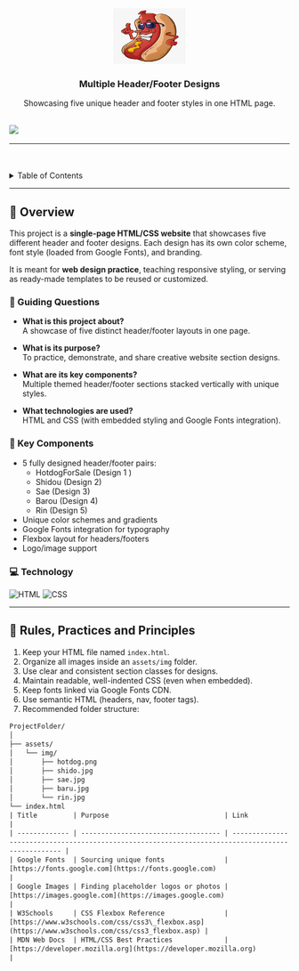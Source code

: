 <a name="readme-top"></a>

<br/>

<br />
<div align="center">
  <a href="https://github.com/yourusername/">
    <!-- TODO: Add your own logo or banner if you want -->
    <img src="./assets/img/hotdog.png" alt="HotdogForSale Logo" width="130" height="100">
  </a>
  <h3 align="center">Multiple Header/Footer Designs</h3>
</div>

<div align="center">
  Showcasing five unique header and footer styles in one HTML page.
</div>

<br />

<!-- TODO: Change the yourusername and your-repo-name accordingly -->
![](https://visit-counter.vercel.app/counter.png?page=yourusername/your-repo-name)

---

<br />
<br />

<details>
  <summary>Table of Contents</summary>
  <ol>
    <li>
      <a href="#overview">Overview</a>
      <ol>
        <li><a href="#key-components">Key Components</a></li>
        <li><a href="#technology">Technology</a></li>
      </ol>
    </li>
    <li><a href="#rules-practices-and-principles">Rules, Practices and Principles</a></li>
    <li><a href="#resources">Resources</a></li>
  </ol>
</details>

---

## 🧠 Overview

This project is a **single-page HTML/CSS website** that showcases five different header and footer designs. Each design has its own color scheme, font style (loaded from Google Fonts), and branding.  

It is meant for **web design practice**, teaching responsive styling, or serving as ready-made templates to be reused or customized.

### 🎯 Guiding Questions

- **What is this project about?**  
  A showcase of five distinct header/footer layouts in one page.

- **What is its purpose?**  
  To practice, demonstrate, and share creative website section designs.

- **What are its key components?**  
  Multiple themed header/footer sections stacked vertically with unique styles.

- **What technologies are used?**  
  HTML and CSS (with embedded styling and Google Fonts integration).

### 🧩 Key Components

- 5 fully designed header/footer pairs:
  - HotdogForSale (Design 1 )
  - Shidou (Design 2)
  - Sae (Design 3)
  - Barou (Design 4)
  - Rin (Design 5)
- Unique color schemes and gradients
- Google Fonts integration for typography
- Flexbox layout for headers/footers
- Logo/image support

### 💻 Technology

![HTML](https://img.shields.io/badge/HTML-E34F26?style=for-the-badge&logo=html5&logoColor=white)
![CSS](https://img.shields.io/badge/CSS-1572B6?style=for-the-badge&logo=css3&logoColor=white)

---

## 📏 Rules, Practices and Principles

1. Keep your HTML file named `index.html`.
2. Organize all images inside an `assets/img` folder.
3. Use clear and consistent section classes for designs.
4. Maintain readable, well-indented CSS (even when embedded).
5. Keep fonts linked via Google Fonts CDN.
6. Use semantic HTML (headers, nav, footer tags).
7. Recommended folder structure:

```plaintext
ProjectFolder/
│
├── assets/
│   └── img/
│       ├── hotdog.png
│       ├── shido.jpg
│       ├── sae.jpg
│       ├── baru.jpg
│       └── rin.jpg
└── index.html
| Title         | Purpose                             | Link                                                                                              |
| ------------- | ----------------------------------- | ------------------------------------------------------------------------------------------------- |
| Google Fonts  | Sourcing unique fonts               | [https://fonts.google.com](https://fonts.google.com)                                              |
| Google Images | Finding placeholder logos or photos | [https://images.google.com](https://images.google.com)                                            |
| W3Schools     | CSS Flexbox Reference               | [https://www.w3schools.com/css/css3\_flexbox.asp](https://www.w3schools.com/css/css3_flexbox.asp) |
| MDN Web Docs  | HTML/CSS Best Practices             | [https://developer.mozilla.org](https://developer.mozilla.org)                                    |
